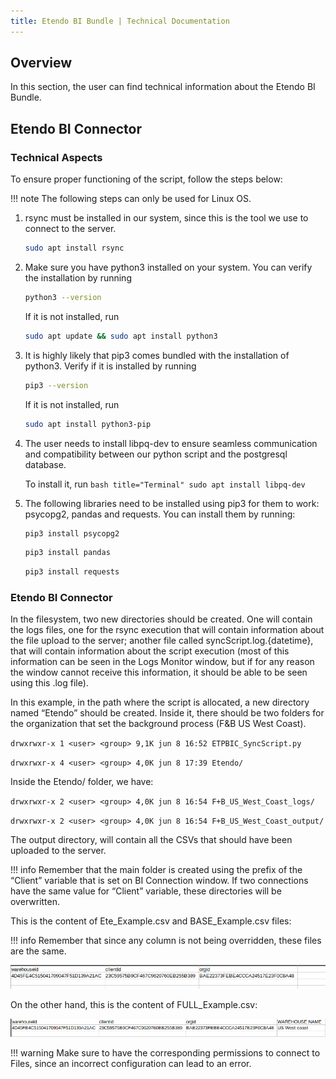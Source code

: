 ```yaml
---
title: Etendo BI Bundle | Technical Documentation
---
```

## Overview

In this section, the user can find technical information about the Etendo BI Bundle.

## Etendo BI Connector

### Technical Aspects

To ensure proper functioning of the script, follow the steps below:

!!! note
    The following steps can only be used for Linux OS.

1. rsync must be installed in our system, since this is the tool we use to connect to the server.

    ``` bash title="Terminal"
    sudo apt install rsync
    ```


2. Make sure you have python3 installed on your system. You can verify the installation by running

    ``` bash title="Terminal"
    python3 --version
    ```

    If it is not installed, run 
    
    ``` bash title="Terminal"
    sudo apt update && sudo apt install python3
    ```

3. It is highly likely that pip3 comes bundled with the installation of python3. Verify if it is installed by running 

    ``` bash title="Terminal"
    pip3 --version
    ```

    If it is not installed, run

    ``` bash title="Terminal"
    sudo apt install python3-pip
    ```

4. The user needs to install libpq-dev to ensure seamless communication and compatibility between our python script and the postgresql database.

    To install it, run 
        ``` bash title="Terminal"
        sudo apt install libpq-dev
        ```

5. The following libraries need to be installed using pip3 for them to work: psycopg2, pandas and requests. You can install them by running:

    ``` bash title="Terminal"
    pip3 install psycopg2
    ```

    ``` bash title="Terminal"
    pip3 install pandas
    ```

    ``` bash title="Terminal"
    pip3 install requests
    ```

### Etendo BI Connector

In the filesystem, two new directories should be created. One will contain the logs files, one for the rsync execution that will contain information about the file upload to the server; another file called syncScript.log.{datetime}, that will contain information about the script execution (most of this information can be seen in the Logs Monitor window, but if for any reason the window cannot receive this information, it should be able to be seen using this .log file).

In this example, in the path where the script is allocated, a new directory named “Etendo” should be created. Inside it, there should be two folders for the organization that set the background process (F&B US West Coast).

`drwxrwxr-x 1 <user> <group> 9,1K jun 8 16:52 ETPBIC_SyncScript.py`

`drwxrwxr-x 4 <user> <group> 4,0K jun 8 17:39 Etendo/`

Inside the Etendo/ folder, we have:

`drwxrwxr-x 2 <user> <group> 4,0K jun 8 16:54 F+B_US_West_Coast_logs/`

`drwxrwxr-x 2 <user> <group> 4,0K jun 8 16:54 F+B_US_West_Coast_output/`


The output directory, will contain all the CSVs that should have been uploaded to the server.

!!! info
    Remember that the main folder is created using the prefix of the “Client” variable that is set on BI Connection window. If two connections have the same value for “Client” variable, these directories will be overwritten.


This is the content of Ete\_Example.csv and BASE\_Example.csv files: 

!!! info
    Remember that since any column is not being overridden, these files are the same. 


![](/assets/drive/Y4E0AENgxCWmVoMCapDwvyeO4C0sALvcF7SFWvbxeT5GPcThHq0EgmN1avZxkVhNjWqYYa8phTQ_cnA-RBn1P8-DmePbVoOoN9qTb1uk1kAFG9ccvM2nCxVcHBRpom4t_4SlZkJYdzZX9JtTyEY5Qlg.png)

On the other hand, this is the content of FULL\_Example.csv:

![](/assets/drive/BAPACrYCcoprIrjoMndmxL7d7u1GFOS32ZZMCBXS3S6DsRdZpDRPgRblzPKMTlM2b1QTFLf2mgy7w4LaI_bFnNc9-AwGsl78PIlqpD4o0YkTsXO-qp6h9fFR392DYJRqvZfvefs-hLLbGE04vvU8OoU.png)

!!! warning
    Make sure to have the corresponding permissions to connect to Files, since an incorrect configuration can lead to an error.